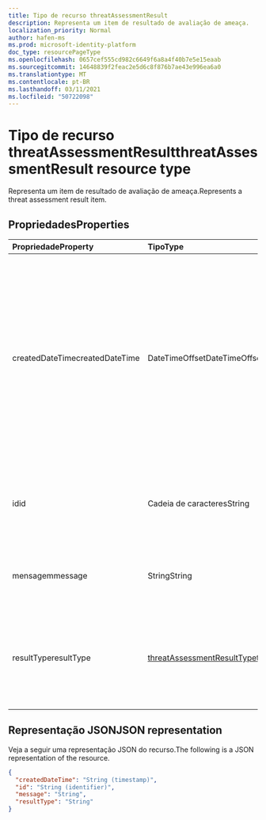 ```yaml
---
title: Tipo de recurso threatAssessmentResult
description: Representa um item de resultado de avaliação de ameaça.
localization_priority: Normal
author: hafen-ms
ms.prod: microsoft-identity-platform
doc_type: resourcePageType
ms.openlocfilehash: 0657cef555cd982c6649f6a8a4f40b7e5e15eaab
ms.sourcegitcommit: 14648839f2feac2e5d6c8f876b7ae43e996ea6a0
ms.translationtype: MT
ms.contentlocale: pt-BR
ms.lasthandoff: 03/11/2021
ms.locfileid: "50722098"
---
```

# <a name="threatassessmentresult-resource-type"></a><span data-ttu-id="10adb-103">Tipo de recurso threatAssessmentResult</span><span class="sxs-lookup"><span data-stu-id="10adb-103">threatAssessmentResult resource type</span></span>

<span data-ttu-id="10adb-104">Representa um item de resultado de avaliação de ameaça.</span><span class="sxs-lookup"><span data-stu-id="10adb-104">Represents a threat assessment result item.</span></span>

## <a name="properties"></a><span data-ttu-id="10adb-105">Propriedades</span><span class="sxs-lookup"><span data-stu-id="10adb-105">Properties</span></span>

| <span data-ttu-id="10adb-106">Propriedade</span><span class="sxs-lookup"><span data-stu-id="10adb-106">Property</span></span>     | <span data-ttu-id="10adb-107">Tipo</span><span class="sxs-lookup"><span data-stu-id="10adb-107">Type</span></span>        | <span data-ttu-id="10adb-108">Descrição</span><span class="sxs-lookup"><span data-stu-id="10adb-108">Description</span></span> |
|:-------------|:------------|:------------|
|<span data-ttu-id="10adb-109">createdDateTime</span><span class="sxs-lookup"><span data-stu-id="10adb-109">createdDateTime</span></span>|<span data-ttu-id="10adb-110">DateTimeOffset</span><span class="sxs-lookup"><span data-stu-id="10adb-110">DateTimeOffset</span></span>|<span data-ttu-id="10adb-111">O tipo Timestamp representa informações de data e hora usando o formato ISO 8601 e está sempre no horário UTC.</span><span class="sxs-lookup"><span data-stu-id="10adb-111">The Timestamp type represents date and time information using ISO 8601 format and is always in UTC time.</span></span> <span data-ttu-id="10adb-112">Por exemplo, meia-noite UTC em 1 de janeiro de 2014 é `2014-01-01T00:00:00Z`.</span><span class="sxs-lookup"><span data-stu-id="10adb-112">For example, midnight UTC on Jan 1, 2014 is `2014-01-01T00:00:00Z`.</span></span>|
|<span data-ttu-id="10adb-113">id</span><span class="sxs-lookup"><span data-stu-id="10adb-113">id</span></span>|<span data-ttu-id="10adb-114">Cadeia de caracteres</span><span class="sxs-lookup"><span data-stu-id="10adb-114">String</span></span>|<span data-ttu-id="10adb-115">A ID do resultado da avaliação de ameaças é um GUID (identificador global exclusivo).</span><span class="sxs-lookup"><span data-stu-id="10adb-115">The threat assessment result ID is a globally unique identifier (GUID).</span></span>|
|<span data-ttu-id="10adb-116">mensagem</span><span class="sxs-lookup"><span data-stu-id="10adb-116">message</span></span>|<span data-ttu-id="10adb-117">String</span><span class="sxs-lookup"><span data-stu-id="10adb-117">String</span></span>|<span data-ttu-id="10adb-118">A mensagem de resultado para cada avaliação de ameaça.</span><span class="sxs-lookup"><span data-stu-id="10adb-118">The result message for each threat assessment.</span></span>|
|<span data-ttu-id="10adb-119">resultType</span><span class="sxs-lookup"><span data-stu-id="10adb-119">resultType</span></span>|[<span data-ttu-id="10adb-120">threatAssessmentResultType</span><span class="sxs-lookup"><span data-stu-id="10adb-120">threatAssessmentResultType</span></span>](enums.md#threatassessmentresulttype-values)|<span data-ttu-id="10adb-121">O tipo de resultado da avaliação de ameaça.</span><span class="sxs-lookup"><span data-stu-id="10adb-121">The threat assessment result type.</span></span> <span data-ttu-id="10adb-122">Os valores possíveis são: `checkPolicy` e `rescan`.</span><span class="sxs-lookup"><span data-stu-id="10adb-122">Possible values are: `checkPolicy`, `rescan`.</span></span>|

## <a name="json-representation"></a><span data-ttu-id="10adb-123">Representação JSON</span><span class="sxs-lookup"><span data-stu-id="10adb-123">JSON representation</span></span>

<span data-ttu-id="10adb-124">Veja a seguir uma representação JSON do recurso.</span><span class="sxs-lookup"><span data-stu-id="10adb-124">The following is a JSON representation of the resource.</span></span>

<!-- {
  "blockType": "resource",
  "optionalProperties": [

  ],
  "@odata.type": "microsoft.graph.threatAssessmentResult",
  "keyProperty": "id"
}-->

```json
{
  "createdDateTime": "String (timestamp)",
  "id": "String (identifier)",
  "message": "String",
  "resultType": "String"
}
```

<!-- uuid: 16cd6b66-4b1a-43a1-adaf-3a886856ed98
2019-02-04 14:57:30 UTC -->
<!-- {
  "type": "#page.annotation",
  "description": "threatAssessmentResult resource",
  "keywords": "",
  "section": "documentation",
  "tocPath": ""
}-->

